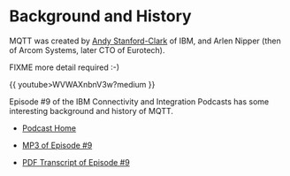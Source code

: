 # Background and History

MQTT was created by [Andy Stanford-Clark](http://en.wikipedia.org/wiki/Andy_Stanford-Clark) of IBM, and Arlen Nipper (then of Arcom Systems, later CTO of Eurotech).

FIXME more detail required :-)

{{ youtube>WVWAXnbnV3w?medium }}

Episode #9 of the IBM Connectivity and Integration Podcasts has some interesting background and history of MQTT.


*  [Podcast Home](https///www-01.ibm.com/software/websphere/connectivity/integration/podcasts/)

*  [MP3 of Episode #9](http://public.dhe.ibm.com/software/info/television/swtv/websphere/connectivity/podcasts/piper_diaz_nipper_mq_tt_11182011.mp3)

*  [PDF Transcript of Episode #9](http://www.ibm.com/podcasts/software/websphere/connectivity/piper_diaz_nipper_mq_tt_11182011.pdf)

